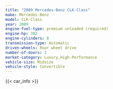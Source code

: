 ```yaml
---
title: "2009 Mercedes-Benz CLK-Class"
make: Mercedes-Benz
model: CLK-Class
year: 2009
engine-fuel-type: premium unleaded (required)
engine-hp: 382
engine-cylinders: 8
transmission-type: Automatic
driven-wheels: Rear wheel drive
number-of-doors: 2
market-category: Luxury,High-Performance
vehicle-size: Midsize
vehicle-style: Convertible
---
```


{{< car_info >}}
